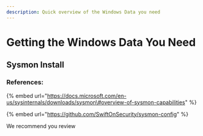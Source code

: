 ```yaml
---
description: Quick overview of the Windows Data you need
---
```


# Getting the Windows Data You Need

## Sysmon Install

### References:

{% embed url="https://docs.microsoft.com/en-us/sysinternals/downloads/sysmon\#overview-of-sysmon-capabilities" %}

{% embed url="https://github.com/SwiftOnSecurity/sysmon-config" %}

We recommend you review  

